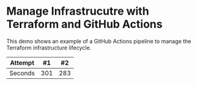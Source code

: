 # Manage Infrastrucutre with Terraform and GitHub Actions
This demo shows an example of a GitHub Actions pipeline to manage the Terraform infrastructure lifecycle. 


| Attempt | #1    | #2    |
| :---:   | :---: | :---: |
| Seconds | 301   | 283   |
